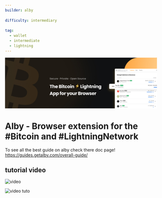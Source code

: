 ```yaml
---
builder: alby

difficulty: intermediary

tag:
  - wallet
  - intermediate
  - lightning
---
```


![cover](assets/cover.jpeg)

# Alby - Browser extension for the #Bitcoin and #LightningNetwork

To see all the best guide on alby check there doc page! https://guides.getalby.com/overall-guide/

## tutorial video

![video](https://youtu.be/nd5fX2vHuDw)

![video tuto](https://guides.getalby.com/overall-guide/)
